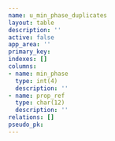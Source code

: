 ```yaml
---
name: u_min_phase_duplicates
layout: table
description: ''
active: false
app_area: ''
primary_key: 
indexes: []
columns:
- name: min_phase
  type: int(4)
  description: ''
- name: prop_ref
  type: char(12)
  description: ''
relations: []
pseudo_pk: 
---
```


